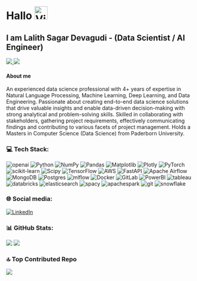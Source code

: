 # Hallo <img src="https://raw.githubusercontent.com/Tarikul-Islam-Anik/Animated-Fluent-Emojis/master/Emojis/Hand%20gestures/Victory%20Hand%20Light%20Skin%20Tone.png" alt="Victory Hand Light Skin Tone" width="35" height="35" />


## I am Lalith Sagar Devagudi - (Data Scientist / AI Engineer) 
<a href="https://github.com/Lalith-Sagar-Devagudi" target="_blank" rel="noreferrer">
    <img src="https://img.shields.io/github/followers/Lalith-Sagar-Devagudi?logo=github&style=for-the-badge&color=90ee90&labelColor=1c1917"/>
</a>
<a href="https://github.com/Lalith-Sagar-Devagudi" target="_blank" rel="noreferrer">
    <img src="https://komarev.com/ghpvc/?username=Lalith-Sagar-Devagudi&label=Profile%20views&style=for-the-badge&color=90ee90&labelColor=1c1917"/>
</a>



#### About me
An experienced data science professional with 4+ years of expertise in Natural Language Processing, Machine Learning, Deep Learning, and Data Engineering.
Passionate about creating end-to-end data science solutions that drive valuable insights and enable data-driven decision-making with strong analytical and
problem-solving skills. Skilled in collaborating with stakeholders, gathering project requirements, effectively communicating findings and contributing to various
facets of project management. Holds a Masters in Computer Science (Data Science) from Paderborn University.


### 💻 Tech Stack:
![openai](https://img.shields.io/badge/OpenAI-black?logo=openai)
![Python](https://img.shields.io/badge/python-3670A0?style=flat&logo=python&logoColor=ffdd54) 
![NumPy](https://img.shields.io/badge/numpy-%23013243.svg?style=flat&logo=numpy&logoColor=white) 
![Pandas](https://img.shields.io/badge/pandas-%23150458.svg?style=flat&logo=pandas&logoColor=white)
![Matplotlib](https://img.shields.io/badge/Matplotlib-%23ffffff.svg?style=flat&logo=Matplotlib&logoColor=black)
![Plotly](https://img.shields.io/badge/Plotly-%233F4F75.svg?style=flat&logo=plotly&logoColor=white) 
![PyTorch](https://img.shields.io/badge/PyTorch-%23EE4C2C.svg?style=flat&logo=PyTorch&logoColor=white) 
![scikit-learn](https://img.shields.io/badge/scikit--learn-%23F7931E.svg?style=flat&logo=scikit-learn&logoColor=white) 
![Scipy](https://img.shields.io/badge/SciPy-%230C55A5.svg?style=flat&logo=scipy&logoColor=%white) 
![TensorFlow](https://img.shields.io/badge/TensorFlow-%23FF6F00.svg?style=flat&logo=TensorFlow&logoColor=white)
![AWS](https://img.shields.io/badge/AWS-%23FF9900.svg?style=flat&logo=amazon-aws&logoColor=white) 
![FastAPI](https://img.shields.io/badge/FastAPI-005571?style=flat&logo=fastapi) 
![Apache Airflow](https://img.shields.io/badge/Apache%20Airflow-017CEE?style=flat&logo=Apache%20Airflow&logoColor=white) 
![MongoDB](https://img.shields.io/badge/MongoDB-%234ea94b.svg?style=flat&logo=mongodb&logoColor=white) 
![Postgres](https://img.shields.io/badge/postgres-%23316192.svg?style=flat&logo=postgresql&logoColor=white)
![mlflow](https://img.shields.io/badge/mlflow-%23d9ead3.svg?style=flat&logo=numpy&logoColor=blue) 
![Docker](https://img.shields.io/badge/docker-%230db7ed.svg?style=flat&logo=docker&logoColor=white) 
![GitLab](https://img.shields.io/badge/gitlab-blue?logo=gitlab) 
![PowerBI](https://img.shields.io/badge/PowerBI-yellow?logo=powerbi)
![tableau](https://img.shields.io/badge/Tableau-white?logo=tableau)
![databricks](https://img.shields.io/badge/Databricks-white?logo=databricks) 
![elasticsearch](https://img.shields.io/badge/Elasticsearch-black?logo=elasticsearch) 
![spacy](https://img.shields.io/badge/spaCy-lightblue?logo=spacy) 
![apachespark](https://img.shields.io/badge/PySpark-grey?logo=apachespark) 
![git](https://img.shields.io/badge/Git-grey?logo=git) 
![snowflake](https://img.shields.io/badge/Snowflake-grey?logo=snowflake) 






### 🌐 Social media:

[![LinkedIn](https://img.shields.io/badge/LinkedIn-%230077B5.svg?logo=linkedin&logoColor=white)](https://www.linkedin.com/in/lalith-sagar-devagudi-27644015a/)


### 📊 GitHub Stats:

![](https://github-readme-stats.vercel.app/api?username=Lalith-Sagar-Devagudi&theme=merko&hide_border=false&include_all_commits=true&count_private=true)
![](https://github-readme-stats.vercel.app/api/top-langs/?username=Lalith-Sagar-Devagudi&theme=dracula&hide_border=false&include_all_commits=true&count_private=true&layout=compact)

### 🔝 Top Contributed Repo
![](https://github-contributor-stats.vercel.app/api?username=Lalith-Sagar-Devagudi&limit=5&theme=dark&combine_all_yearly_contributions=true)









